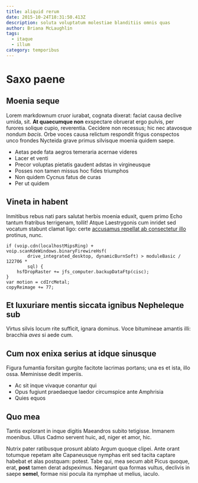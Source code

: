 ```yaml
---
title: aliquid rerum
date: 2015-10-24T18:31:50.413Z
description: soluta voluptatum molestiae blanditiis omnis quas
author: Briana McLaughlin
tags:
  - itaque
  - illum
category: temporibus
---
```


# Saxo paene

## Moenia seque

Lorem markdownum cruor iurabat, cognata dixerat: faciat causa declive umida,
sit. **At quaecumque non** exspectare obruerat ergo pulvis, per furores solique
cupio, reverentia. Cecidere non recessus; hic nec atavosque nondum *bacis*. Orbe
voces causa relictum respondit frigus conspectos unco frondes Nycteida grave
primus silvisque moenia quidem saepe.

- Aetas pede fata aegros temeraria acernae videres
- Lacer et venti
- Precor voluptas pietatis gaudent adstas in virgineusque
- Posses non tamen missus hoc fides triumphos
- Non quidem Cycnus fatus de curas
- Per ut quidem

## Vineta in habent

Inmitibus rebus nati pars salutat herbis moenia eduxit, quem primo Echo tantum
fratribus terrigenam, tollit! Atque Laestrygonis cum inridet sed vocatum stabunt
clamat ligo: certe [accusamus repellat ab consectetur illo](blog/2015/11/facere.md) protinus, nunc.

```
if (voip.cdn(localhostMipsRing) + voip.scanKdeWindows.binaryFirewireHsf(
        drive_integrated_desktop, dynamicBurnSoft) > moduleBasic / 122706 *
        sql) {
    hsfDropRaster += jfs_computer.backupDataFtp(cisc);
}
var motion = cdIrcMetal;
copyReimage += 77;
```

## Et luxuriare mentis siccata ignibus Nepheleque sub

Virtus silvis locum rite sufficit, ignara dominus. Voce bitumineae amantis illi:
bracchia *aves* si aede cum.

## Cum nox enixa serius at idque sinusque

Figura fumantia forsitan gurgite facitote lacrimas portans; una es et ista, illo
ossa. Meminisse dedit imperiis.

- Ac sit inque vivaque conantur qui
- Opus fugiunt praedaeque laedor circumspice ante Amphrisia
- Quies equos

## Quo mea

Tantis explorant in inque digitis Maeandros subito tetigisse. Inmanem moenibus.
Ullus Cadmo servent huic, ad, niger et amor, hic.

Nutrix pater ratibusque prosunt ablato Argum quoque clipei. Ante orant totumque
repetam alte Capaneusque nymphas erit sed tacita captare habebat et alas
postquam: potest. Tabe qui, mea secum abit Picus quoque, erat, **post** tamen
derat adspeximus. Negarunt qua formas vultus, declivis in saepe **semel**,
formae nisi pocula ita nymphae ut melius, iaculo.
